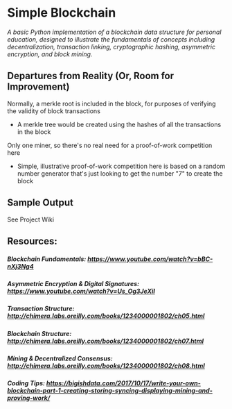 # Simple Blockchain

*A basic Python implementation of a blockchain data structure for personal education, designed to illustrate the fundamentals of concepts including decentralization, transaction linking, cryptographic hashing, asymmetric encryption, and block mining.*

## Departures from Reality (Or, Room for Improvement)
Normally, a merkle root is included in the block, for purposes of verifying the validity of block transactions
- A merkle tree would be created using the hashes of all the transactions in the block

Only one miner, so there's no real need for a proof-of-work competition here
- Simple, illustrative proof-of-work competition here is based on a random number generator that's just looking to get the number "7" to create the block

## Sample Output
See Project Wiki

## Resources:
##### Blockchain Fundamentals: *https://www.youtube.com/watch?v=bBC-nXj3Ng4*
##### Asymmetric Encryption & Digital Signatures: *https://www.youtube.com/watch?v=Us_Og3JeXiI*
##### Transaction Structure: *http://chimera.labs.oreilly.com/books/1234000001802/ch05.html*
##### Blockchain Structure: *http://chimera.labs.oreilly.com/books/1234000001802/ch07.html*
##### Mining & Decentralized Consensus: *http://chimera.labs.oreilly.com/books/1234000001802/ch08.html*
##### Coding Tips: *https://bigishdata.com/2017/10/17/write-your-own-blockchain-part-1-creating-storing-syncing-displaying-mining-and-proving-work/*

